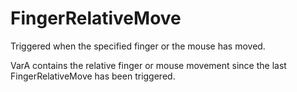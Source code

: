 # FingerRelativeMove

Triggered when the specified finger or the mouse has moved.

VarA contains the relative finger or mouse movement since the last
FingerRelativeMove has been triggered.
